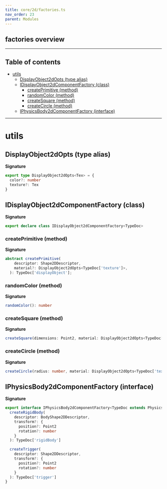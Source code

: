 ```yaml
---
title: core/2d/factories.ts
nav_order: 23
parent: Modules
---
```


## factories overview

---

<h2 class="text-delta">Table of contents</h2>

- [utils](#utils)
  - [DisplayObject2dOpts (type alias)](#displayobject2dopts-type-alias)
  - [IDisplayObject2dComponentFactory (class)](#idisplayobject2dcomponentfactory-class)
    - [createPrimitive (method)](#createprimitive-method)
    - [randomColor (method)](#randomcolor-method)
    - [createSquare (method)](#createsquare-method)
    - [createCircle (method)](#createcircle-method)
  - [IPhysicsBody2dComponentFactory (interface)](#iphysicsbody2dcomponentfactory-interface)

---

# utils

## DisplayObject2dOpts (type alias)

**Signature**

```ts
export type DisplayObject2dOpts<Tex> = {
  color?: number
  texture?: Tex
}
```

## IDisplayObject2dComponentFactory (class)

**Signature**

```ts
export declare class IDisplayObject2dComponentFactory<TypeDoc>
```

### createPrimitive (method)

**Signature**

```ts
abstract createPrimitive(
    descriptor: Shape2DDescriptor,
    material?: DisplayObject2dOpts<TypeDoc['texture']>,
  ): TypeDoc['displayObject'];
```

### randomColor (method)

**Signature**

```ts
randomColor(): number
```

### createSquare (method)

**Signature**

```ts
createSquare(dimensions: Point2, material: DisplayObject2dOpts<TypeDoc['texture']> = {}): TypeDoc['displayObject']
```

### createCircle (method)

**Signature**

```ts
createCircle(radius: number, material: DisplayObject2dOpts<TypeDoc['texture']> = {}): TypeDoc['displayObject']
```

## IPhysicsBody2dComponentFactory (interface)

**Signature**

```ts
export interface IPhysicsBody2dComponentFactory<TypeDoc extends PhysicsTypeDocRepo2D = PhysicsTypeDocRepo2D> {
  createRigidBody(
    descriptor: BodyShape2DDescriptor,
    transform?: {
      position?: Point2
      rotation?: number
    }
  ): TypeDoc['rigidBody']

  createTrigger(
    descriptor: Shape2DDescriptor,
    transform?: {
      position?: Point2
      rotation?: number
    }
  ): TypeDoc['trigger']
}
```
